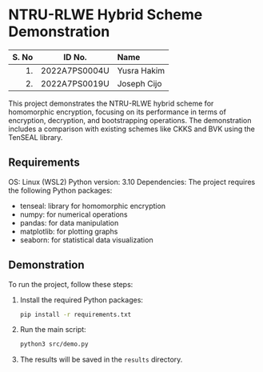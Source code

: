 # NTRU-RLWE Hybrid Scheme Demonstration

| S. No |    ID No.     | Name             |
| ----: | :-----------: | :--------------- |
|    1. | 2022A7PS0004U | Yusra Hakim      |
|    2. | 2022A7PS0019U | Joseph Cijo      |

This project demonstrates the NTRU-RLWE hybrid scheme for homomorphic encryption, focusing on its performance in terms of encryption, decryption, and bootstrapping operations. The demonstration includes a comparison with existing schemes like CKKS and BVK using the TenSEAL library.

## Requirements

OS: Linux (WSL2)
Python version: 3.10
Dependencies: The project requires the following Python packages:

- tenseal: library for homomorphic encryption
- numpy: for numerical operations
- pandas: for data manipulation
- matplotlib: for plotting graphs
- seaborn: for statistical data visualization

## Demonstration

To run the project, follow these steps:

1. Install the required Python packages:

    ```bash
    pip install -r requirements.txt

    ```

2. Run the main script:

    ```bash
    python3 src/demo.py
    ```

3. The results will be saved in the `results` directory.
